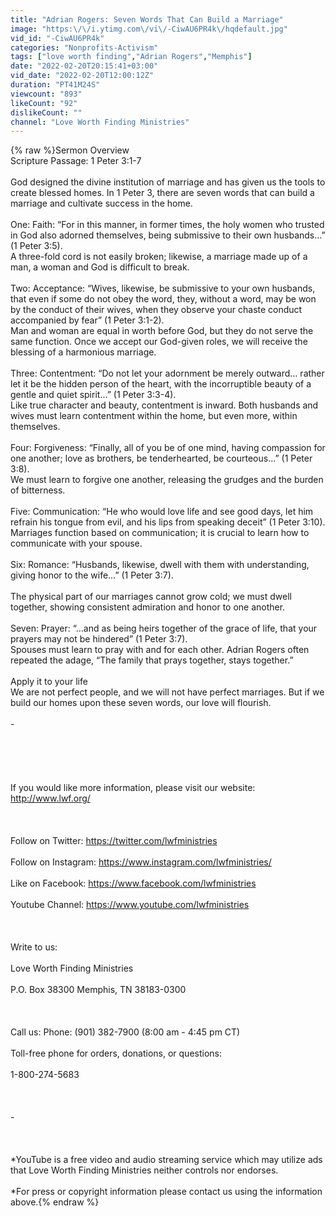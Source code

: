 ```yaml
---
title: "Adrian Rogers: Seven Words That Can Build a Marriage"
image: "https:\/\/i.ytimg.com\/vi\/-CiwAU6PR4k\/hqdefault.jpg"
vid_id: "-CiwAU6PR4k"
categories: "Nonprofits-Activism"
tags: ["love worth finding","Adrian Rogers","Memphis"]
date: "2022-02-20T20:15:41+03:00"
vid_date: "2022-02-20T12:00:12Z"
duration: "PT41M24S"
viewcount: "893"
likeCount: "92"
dislikeCount: ""
channel: "Love Worth Finding Ministries"
---
```

{% raw %}Sermon Overview<br />Scripture Passage: 1 Peter 3:1-7<br /><br />God designed the divine institution of marriage and has given us the tools to create blessed homes. In 1 Peter 3, there are seven words that can build a marriage and cultivate success in the home.<br /><br />One: Faith: “For in this manner, in former times, the holy women who trusted in God also adorned themselves, being submissive to their own husbands...” (1 Peter 3:5).<br />A three-fold cord is not easily broken; likewise, a marriage made up of a man, a woman and God is difficult to break.<br /><br />Two: Acceptance: “Wives, likewise, be submissive to your own husbands, that even if some do not obey the word, they, without a word, may be won by the conduct of their wives, when they observe your chaste conduct accompanied by fear” (1 Peter 3:1-2).<br />Man and woman are equal in worth before God, but they do not serve the same function. Once we accept our God-given roles, we will receive the blessing of a harmonious marriage.<br /><br />Three: Contentment: “Do not let your adornment be merely outward… rather let it be the hidden person of the heart, with the incorruptible beauty of a gentle and quiet spirit...” (1 Peter 3:3-4).<br />Like true character and beauty, contentment is inward. Both husbands and wives must learn contentment within the home, but even more, within themselves.<br /><br />Four: Forgiveness: “Finally, all of you be of one mind, having compassion for one another; love as brothers, be tenderhearted, be courteous...” (1 Peter 3:8).<br />We must learn to forgive one another, releasing the grudges and the burden of bitterness.<br /><br />Five: Communication: “He who would love life and see good days, let him refrain his tongue from evil, and his lips from speaking deceit” (1 Peter 3:10).<br />Marriages function based on communication; it is crucial to learn how to communicate with your spouse.<br /><br />Six: Romance: “Husbands, likewise, dwell with them with understanding, giving honor to the wife…” (1 Peter 3:7).<br /><br />The physical part of our marriages cannot grow cold; we must dwell together, showing consistent admiration and honor to one another.<br /><br />Seven: Prayer: “...and as being heirs together of the grace of life, that your prayers may not be hindered” (1 Peter 3:7).<br />Spouses must learn to pray with and for each other. Adrian Rogers often repeated the adage, “The family that prays together, stays together.”<br /><br />Apply it to your life<br />We are not perfect people, and we will not have perfect marriages. But if we build our homes upon these seven words, our love will flourish.<br /><br />-<br /><br /><br /><br /><br /><br />If you would like more information, please visit our website: <a rel="nofollow" target="blank" href="http://www.lwf.org/">http://www.lwf.org/</a><br /><br /><br /><br />  Follow on Twitter: <a rel="nofollow" target="blank" href="https://twitter.com/lwfministries">https://twitter.com/lwfministries</a><br /><br />  Follow on Instagram: <a rel="nofollow" target="blank" href="https://www.instagram.com/lwfministries/">https://www.instagram.com/lwfministries/</a><br /><br />  Like on Facebook: <a rel="nofollow" target="blank" href="https://www.facebook.com/lwfministries">https://www.facebook.com/lwfministries</a><br /><br />  Youtube Channel: <a rel="nofollow" target="blank" href="https://www.youtube.com/lwfministries">https://www.youtube.com/lwfministries</a><br /><br /><br /><br />Write to us:<br /><br />Love Worth Finding Ministries<br /><br />P.O. Box 38300 Memphis, TN 38183-0300<br /><br /><br /><br />Call us: Phone: (901) 382-7900 (8:00 am - 4:45 pm CT)<br /><br />Toll-free phone for orders, donations, or questions:<br /><br />1-800-274-5683<br /><br /><br /><br />-<br /><br /><br /><br />*YouTube is a free video and audio streaming service which may utilize ads that Love Worth Finding Ministries neither controls nor endorses.<br /><br />*For press or copyright information please contact us using the information above.{% endraw %}
